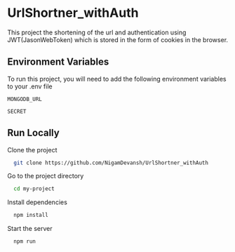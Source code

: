 
# UrlShortner_withAuth

This project the shortening of the url and authentication using JWT(JasonWebToken) which is stored in the form of cookies in the browser.



## Environment Variables

To run this project, you will need to add the following environment variables to your .env file

`MONGODB_URL`

`SECRET`


## Run Locally

Clone the project

```bash
  git clone https://github.com/NigamDevansh/UrlShortner_withAuth
```

Go to the project directory

```bash
  cd my-project
```

Install dependencies

```bash
  npm install
```

Start the server

```bash
  npm run
```

